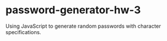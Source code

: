 # password-generator-hw-3
Using JavaScript to generate random passwords with character specifications.
